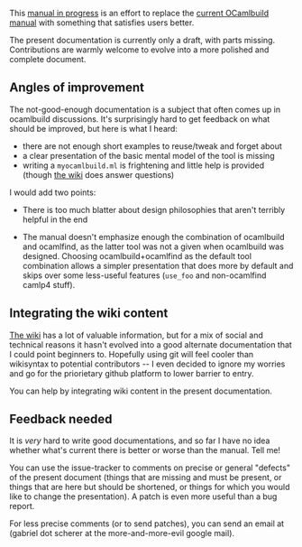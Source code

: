 This [manual in progress](manual.md) is an effort to replace the
[current OCamlbuild
manual](http://caml.inria.fr/pub/docs/manual-ocaml/ocamlbuild.html)
with something that satisfies users better.

The present documentation is currently only a draft, with parts
missing. Contributions are warmly welcome to evolve into a more
polished and complete document.


## Angles of improvement

The not-good-enough documentation is a subject that often comes up in
ocamlbuild discussions. It's surprisingly hard to get feedback on what
should be improved, but here is what I heard:

- there are not enough short examples to reuse/tweak and forget about
- a clear presentation of the basic mental model of the tool is missing
- writing a `myocamlbuild.ml` is frightening and little help is
  provided (though [the
  wiki](http://brion.inria.fr/gallium/index.php/Ocamlbuild) does
  answer questions)

I would add two points:

- There is too much blatter about design philosophies that aren't
  terribly helpful in the end

- The manual doesn't emphasize enough the combination of ocamlbuild
  and ocamlfind, as the latter tool was not a given when ocamlbuild
  was designed. Choosing ocamlbuild+ocamlfind as the default tool
  combination allows a simpler presentation that does more by default
  and skips over some less-useful features (`use_foo` and
  non-ocamlfind camlp4 stuff).


## Integrating the wiki content

[The wiki](http://brion.inria.fr/gallium/index.php/Ocamlbuild) has
a lot of valuable information, but for a mix of social and technical
reasons it hasn't evolved into a good alternate documentation that
I could point beginners to. Hopefully using git will feel cooler than
wikisyntax to potential contributors -- I even decided to ignore my
worries and go for the priorietary github platform to lower barrier to
entry.

You can help by integrating wiki content in the present documentation.


## Feedback needed

It is *very* hard to write good documentations, and so far I have no
idea whether what's current there is better or worse than the
manual. Tell me!

You can use the issue-tracker to comments on precise or general
"defects" of the present document (things that are missing and must be
present, or things that are here but should be shortened, or things
for which you would like to change the presentation). A patch is even
more useful than a bug report.

For less precise comments (or to send patches), you can send an email
at (gabriel dot scherer at the more-and-more-evil google mail).
